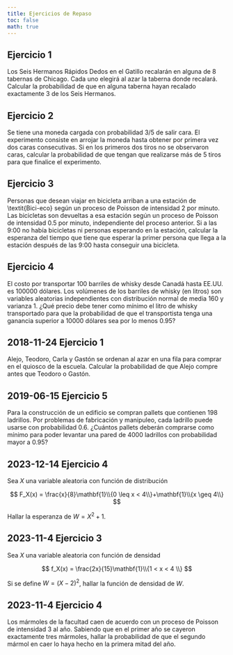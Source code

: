 ```yaml
---
title: Ejercicios de Repaso
toc: false
math: true
---
```


## Ejercicio 1

Los Seis Hermanos Rápidos Dedos en el Gatillo recalarán en alguna de 8 tabernas de Chicago. Cada uno elegirá al azar la taberna donde recalará. Calcular la probabilidad de que en alguna taberna hayan recalado exactamente 3 de los Seis Hermanos.

## Ejercicio 2

Se tiene una moneda cargada con probabilidad $3/5$ de salir cara. El experimento consiste en arrojar la moneda hasta obtener por primera vez dos caras consecutivas. Si en los primeros dos tiros no se observaron caras, calcular la probabilidad de que tengan que realizarse más de 5 tiros para que finalice el experimento.

## Ejercicio 3

Personas que desean viajar en bicicleta arriban a una estación de \textit{Bici-eco} según un proceso de Poisson de intensidad 2 por minuto. Las bicicletas son devueltas a esa estación según un proceso de Poisson de intensidad $0.5$ por minuto, independiente del proceso anterior. Si a las 9:00 no había bicicletas ni personas esperando en la estación, calcular la esperanza del tiempo que tiene que esperar la primer persona que llega a la estación después de las 9:00 hasta conseguir una bicicleta.

## Ejercicio 4

El costo por transportar 100 barriles de whisky desde Canadá hasta EE.UU. es 100000 dólares. Los volúmenes de los barriles de whisky (en litros) son variables aleatorias independientes con distribución normal de media 160 y varianza 1. ¿Qué precio debe tener como mínimo el litro de whisky transportado para que la probabilidad de que el transportista tenga una ganancia superior a 10000 dólares sea por lo menos 0.95?

## 2018-11-24 Ejercicio 1

Alejo, Teodoro, Carla y Gastón se ordenan al azar en una fila para comprar en el quiosco de la escuela. Calcular la probabilidad de que Alejo compre antes que Teodoro o Gastón.

## 2019-06-15 Ejercicio 5

Para la construcción de un edificio se compran pallets que contienen 198 ladrillos. Por problemas de fabricación y manipuleo, cada ladrillo puede usarse con probabilidad 0.6. ¿Cuántos pallets deberán comprarse como mínimo para poder levantar una pared de 4000 ladrillos con probabilidad mayor a 0.95?

## 2023-12-14 Ejercicio 4

Sea $X$ una variable aleatoria con función de distribución

$$
F_X(x) = \frac{x}{8}\mathbf{1}\\{0 \leq x < 4\\}+\mathbf{1}\\{x \geq 4\\}
$$

Hallar la esperanza de $W=X^2+1$.

## 2023-11-4 Ejercicio 3

Sea $X$ una variable aleatoria con función de densidad

$$
f_X(x) = \frac{2x}{15}\mathbf{1}\\{1 < x < 4 \\}
$$

Si se define $W = (X-2)^2$, hallar la función de densidad de $W$.

## 2023-11-4 Ejercicio 4

Los mármoles de la facultad caen de acuerdo con un proceso de Poisson de intensidad 3 al año. Sabiendo
que en el primer año se cayeron exactamente tres mármoles, hallar la probabilidad de que el segundo mármol
en caer lo haya hecho en la primera mitad del año.
